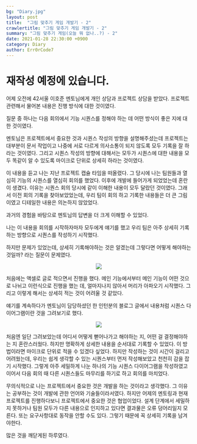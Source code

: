 ```yaml
---
bg: "Diary.jpg"
layout: post
title:  "그림 맞추기 게임 개발기 - 2"
crawlertitle: "그림 맞추기 게임 개발기 - 2"
summary: "그림 맞추기 게임(오늘 뭐 없나..?) - 2"
date: 2021-01-28 22:30:00 +0900
category: Diary
author: Err0rCode7
---
```


# 재작성 예정에 있습니다.

어제 오전에 42서울 이호준 멘토님에게 개인 상담과 프로젝트 상담을 받았다. 프로젝트 관련해서 물어본 내용은 진행 방식에 대한 것이였다.

질문 중 하나는 다음 회의에서 기능 시퀀스를 정해야 하는 데 어떤 방식이 좋은 지에 대한 것이였다.

멘토님은 프로젝트에서 중요한 것과 시퀀스 작성의 방향을 설명해주셨는데 프로젝트는 대부분이 문서 작업이고 나중에 서로 다르게 의사소통이 되지 않도록 모두 기록을 잘 하라는 것이였다. 그리고 시퀀스 작성의 방향에 대해서는 모두가 시퀀스에 대한 내용을 모두 똑같이 알 수 있도록 마이크로 단위로 상세히 하라는 것이였다.

이 내용을 듣고 나는 지난 프로젝트 캡슐 타임을 떠올렸다. 그 당시에 나는 팀원들과 열심히 기능의 시퀀스를 열심히 회의를 했었다. 이후에 개발에 들어가게 되었었는데 혼란이 생겼다. 이유는 시퀀스 회의 당시에 같이 이해한 내용이 모두 달랐던 것이였다. 그래서 이전 회의 기록을 찾아보았었는데, 우리 팀이 회의 하고 기록한 내용들은 더 큰 그림이였고 디테일한 내용은 의논하지 않았었다.

과거의 경험을 바탕으로 멘토님의 답변을 더 크게 이해할 수 있었다.

나는 이 내용을 회의를 시작하자마자 모두에게 얘기를 했고 우리 팀은 아주 상세히 기록하는 방향으로 시퀀스를 작성하기 시작했다.

하지만 문제가 있었는데, 상세히 기록해야하는 것은 알겠는데 그렇다면 어떻게 해야하는 것일까? 라는 질문이 문제였다.

<p align="center">
<img src="https://user-images.githubusercontent.com/48249549/106136408-9d85e880-61ac-11eb-90c9-5e2fd076abab.png">
</p>

처음에는 액셀로 글로 적으면서 진행을 했다. 메인 기능에서부터 메인 기능이 어떤 것으로 나뉘고 이런식으로 진행을 했는 데, 얼마지나지 않아서 머리가 아파오기 시작했다. 그리고 이렇게 해서는 상세히 적는 것이 어려울 것 같았다.

얘기를 계속하다가 멘토님이 담당하셨던 한 인턴분의 블로그 글에서 내용처럼 시퀀스 다이어그램이란 것을 그려보기로 했다.

<p align="center">
<img src="https://user-images.githubusercontent.com/48249549/106136564-d3c36800-61ac-11eb-99d6-a7bf73310b28.png">
</p>

처음엔 일단 그려보았는데 어디서 어떻게 뻗어나가고 해야하는 지, 어떤 걸 결정해야하는 지 혼란스러웠다. 하지만 명확하게 상세한 내용을 순서대로 기록할 수 있었다. 이 방법이라면 마이크로 단위로 적을 수 있겠다 싶었다. 하지만 작성하는 것이 시간이 걸리고 어려웠는데, 우리는 쉽게 생각할 수 있는 시퀀스부터 먼저 작성해보았고 천천히 감을 잡기 시작했다. 그렇게 아주 세밀하게 나눈 하나의 기능 시퀀스 다이어그램을 작성하였고 이어서 다음 회의 때 다른 시퀀스들도 마무리를 하기로 하고 회의를 마치었다.

무의식적으로 나는 프로젝트에서 중요한 것은 개발을 하는 것이라고 생각했다. 그 이유는 공부하는 것이 개발에 관한 언어와 기술들이라서였다. 하지만 어제의 멘토링과 현재 프로젝트를 진행하다보니 프로젝트에서 중요한 것은 협업이었다. 설계 단계에서 세밀하지 못하거나 팀원 모두가 다른 내용으로 인지하고 있다면 결과물은 오류 덩어리일지 모른다. 또는 요구사항대로 동작을 안할 수도 있다. 그렇기 때문에 꼭 상세히 기록을 남겨야한다.

많은 것을 깨닫게된 하루였다.
